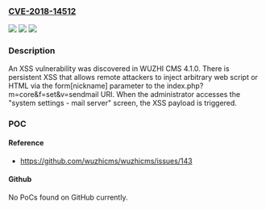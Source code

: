 ### [CVE-2018-14512](https://cve.mitre.org/cgi-bin/cvename.cgi?name=CVE-2018-14512)
![](https://img.shields.io/static/v1?label=Product&message=n%2Fa&color=blue)
![](https://img.shields.io/static/v1?label=Version&message=n%2Fa&color=blue)
![](https://img.shields.io/static/v1?label=Vulnerability&message=n%2Fa&color=brighgreen)

### Description

An XSS vulnerability was discovered in WUZHI CMS 4.1.0. There is persistent XSS that allows remote attackers to inject arbitrary web script or HTML via the form[nickname] parameter to the index.php?m=core&f=set&v=sendmail URI. When the administrator accesses the "system settings - mail server" screen, the XSS payload is triggered.

### POC

#### Reference
- https://github.com/wuzhicms/wuzhicms/issues/143

#### Github
No PoCs found on GitHub currently.

